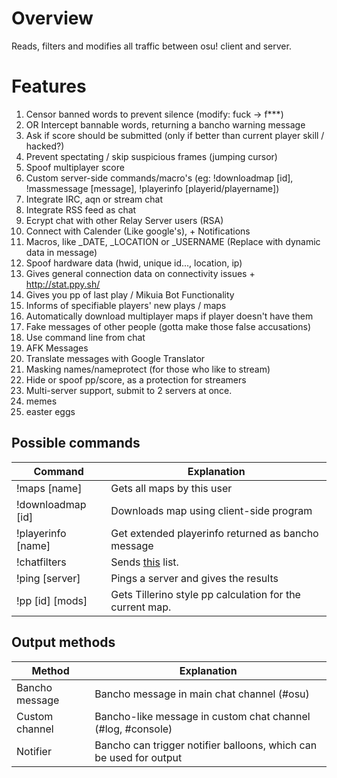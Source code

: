 # Overview
Reads, filters and modifies all traffic between osu! client and server.

# Features
1. Censor banned words to prevent silence (modify: fuck -> f***)
1. OR Intercept bannable words, returning a bancho warning message
1. Ask if score should be submitted (only if better than current player skill / hacked?)
1. Prevent spectating / skip suspicious frames (jumping cursor)
1. Spoof multiplayer score
1. Custom server-side commands/macro's (eg: !downloadmap [id], !massmessage [message], !playerinfo [playerid/playername])
1. Integrate IRC, aqn or stream chat
1. Integrate RSS feed as chat
1. Ecrypt chat with other Relay Server users (RSA)
1. Connect with Calender (Like google's), + Notifications
1. Macros, like _DATE, _LOCATION or _USERNAME (Replace with dynamic data in message)
1. Spoof hardware data (hwid, unique id..., location, ip)
1. Gives general connection data on connectivity issues + http://stat.ppy.sh/
1. Gives you pp of last play / Mikuia Bot Functionality
1. Informs of specifiable players' new plays / maps
1. Automatically download multiplayer maps if player doesn't have them
1. Fake messages of other people (gotta make those false accusations)
1. Use command line from chat
1. AFK Messages
1. Translate messages with Google Translator
1. Masking names/nameprotect (for those who like to stream)
1. Hide or spoof pp/score, as a protection for streamers
1. Multi-server support, submit to 2 servers at once.
2. memes
3. easter eggs


## Possible commands
| Command           | Explanation  | 
| -------------------|-------------|
| !maps [name]       | Gets all maps by this user |
| !downloadmap [id]  | Downloads map using client-side program      |
| !playerinfo [name] | Get extended playerinfo returned as bancho message|
| !chatfilters       | Sends [this](https://gist.github.com/shavitush/798987e2fe32225b9125) list. |
| !ping [server]     | Pings a server and gives the results
| !pp [id] [mods]    | Gets Tillerino style pp calculation for the current map.|

## Output methods
Method | Explanation
--- | ---
Bancho message | Bancho message in main chat channel (#osu)
Custom channel | Bancho-like message in custom chat channel (#log, #console)
Notifier | Bancho can trigger notifier balloons, which can be used for output
